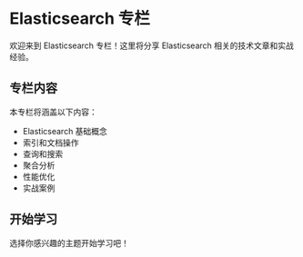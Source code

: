 # Elasticsearch 专栏

欢迎来到 Elasticsearch 专栏！这里将分享 Elasticsearch 相关的技术文章和实战经验。

## 专栏内容

本专栏将涵盖以下内容：

- Elasticsearch 基础概念
- 索引和文档操作
- 查询和搜索
- 聚合分析
- 性能优化
- 实战案例

## 开始学习

选择你感兴趣的主题开始学习吧！
